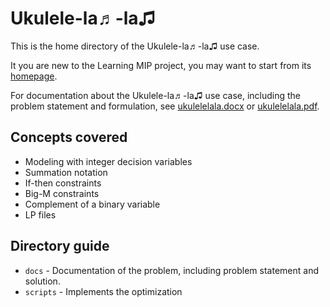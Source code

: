 # Ukulele-la♬-la♫
This is the home directory of the Ukulele-la♬-la♫
use case.

It you are new to the Learning MIP project, 
you may want to start from its
[homepage](
https://mip-master.github.io/learning_mip/).

For documentation about the Ukulele-la♬-la♫ use case, 
including the problem statement and formulation, see 
[ukulelelala.docx](
../ukulelelala/docs/ukulelelala.docx)
or 
[ukulelelala.pdf](
../ukulelelala/docs/ukulelelala.pdf).

## Concepts covered
- Modeling with integer decision variables
- Summation notation
- If-then constraints
- Big-M constraints
- Complement of a binary variable
- LP files

## Directory guide
* `docs` - Documentation of the problem, including 
   problem statement and solution.
* `scripts` - Implements the optimization